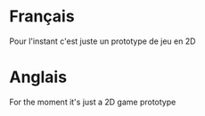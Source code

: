 # Français

Pour l'instant c'est juste un prototype de jeu en 2D


# Anglais

For the moment it's just a 2D game prototype
